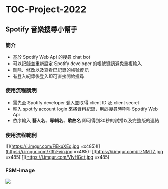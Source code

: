 # TOC-Project-2022

## Spotify 音樂搜尋小幫手

### 簡介
* 基於 Spotify Web Api 的搜尋 chat bot 
* 可以記錄並重新設定 Spotify developer 的帳號資訊避免重複輸入
* 刪除、修改以及查看已記錄的帳號資訊
* 有登入紀錄後登入即可直接開始搜尋

### 使用流程說明
 * 需先至 Spotify developer 登入並取得 client ID 及 client secret
 * 輸入 spotify account login 來將資料紀錄，用於搜尋時呼叫 Spotify Web Api
 * 依序輸入 __藝人名、專輯名、歌曲名__ 即可得到30秒的試播以及完整版的連結

### 使用流程範例
![](https://i.imgur.com/FEkuXEg.jpg =x485)![](https://i.imgur.com/73hFvin.jpg =x485)
![](https://i.imgur.com/iIzNMTZ.jpg =x485)![](https://i.imgur.com/VIvHGct.jpg =x485)

### FSM-image
![](https://i.imgur.com/fhNIU5Y.png)
